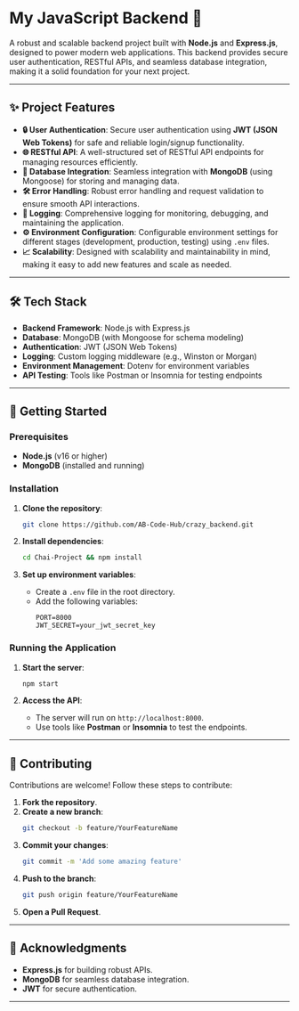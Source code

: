 # My JavaScript Backend 🚀

A robust and scalable backend project built with **Node.js** and **Express.js**, designed to power modern web applications. This backend provides secure user authentication, RESTful APIs, and seamless database integration, making it a solid foundation for your next project.

---

## ✨ Project Features

- **🔒 User Authentication**: Secure user authentication using **JWT (JSON Web Tokens)** for safe and reliable login/signup functionality.
- **🌐 RESTful API**: A well-structured set of RESTful API endpoints for managing resources efficiently.
- **💾 Database Integration**: Seamless integration with **MongoDB** (using Mongoose) for storing and managing data.
- **🛠️ Error Handling**: Robust error handling and request validation to ensure smooth API interactions.
- **📝 Logging**: Comprehensive logging for monitoring, debugging, and maintaining the application.
- **⚙️ Environment Configuration**: Configurable environment settings for different stages (development, production, testing) using `.env` files.
- **📈 Scalability**: Designed with scalability and maintainability in mind, making it easy to add new features and scale as needed.

---

## 🛠️ Tech Stack

- **Backend Framework**: Node.js with Express.js
- **Database**: MongoDB (with Mongoose for schema modeling)
- **Authentication**: JWT (JSON Web Tokens)
- **Logging**: Custom logging middleware (e.g., Winston or Morgan)
- **Environment Management**: Dotenv for environment variables
- **API Testing**: Tools like Postman or Insomnia for testing endpoints

---

## 🚀 Getting Started

### Prerequisites
- **Node.js** (v16 or higher)
- **MongoDB** (installed and running)

### Installation

1. **Clone the repository**:
   ```sh
   git clone https://github.com/AB-Code-Hub/crazy_backend.git
   ```

2. **Install dependencies**:
   ```sh
   cd Chai-Project && npm install
   ```

3. **Set up environment variables**:
   - Create a `.env` file in the root directory.
   - Add the following variables:
     ```env
     PORT=8000
     JWT_SECRET=your_jwt_secret_key
     ```

### Running the Application

1. **Start the server**:
   ```sh
   npm start
   ```

2. **Access the API**:
   - The server will run on `http://localhost:8000`.
   - Use tools like **Postman** or **Insomnia** to test the endpoints.

---

## 🤝 Contributing

Contributions are welcome! Follow these steps to contribute:

1. **Fork the repository**.
2. **Create a new branch**:
   ```sh
   git checkout -b feature/YourFeatureName
   ```
3. **Commit your changes**:
   ```sh
   git commit -m 'Add some amazing feature'
   ```
4. **Push to the branch**:
   ```sh
   git push origin feature/YourFeatureName
   ```
5. **Open a Pull Request**.

---



## 🙏 Acknowledgments
- **Express.js** for building robust APIs.
- **MongoDB** for seamless database integration.
- **JWT** for secure authentication.

---


